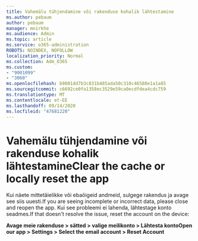```yaml
---
title: Vahemälu tühjendamine või rakenduse kohalik lähtestamine
ms.author: pebaum
author: pebaum
manager: mnirkhe
ms.audience: Admin
ms.topic: article
ms.service: o365-administration
ROBOTS: NOINDEX, NOFOLLOW
localization_priority: Normal
ms.collection: Adm_O365
ms.custom:
- "9001099"
- "3060"
ms.openlocfilehash: b9801dd7b3c831b485ada50c310c46580e1a1a85
ms.sourcegitcommit: c6692ce0fa1358ec3529e59ca0ecdfdea4cdc759
ms.translationtype: MT
ms.contentlocale: et-EE
ms.lasthandoff: 09/14/2020
ms.locfileid: "47681220"
---
```

# <a name="clear-the-cache-or-locally-reset-the-app"></a><span data-ttu-id="e4d5a-102">Vahemälu tühjendamine või rakenduse kohalik lähtestamine</span><span class="sxs-lookup"><span data-stu-id="e4d5a-102">Clear the cache or locally reset the app</span></span>

<span data-ttu-id="e4d5a-103">Kui näete mittetäielikke või ebaõigeid andmeid, sulgege rakendus ja avage see siis uuesti.</span><span class="sxs-lookup"><span data-stu-id="e4d5a-103">If you are seeing incomplete or incorrect data, please close and reopen the app.</span></span>  <span data-ttu-id="e4d5a-104">Kui see probleemi ei lahenda, lähtestage konto seadmes.</span><span class="sxs-lookup"><span data-stu-id="e4d5a-104">If that doesn't resolve the issue, reset the account on the device:</span></span> 

<span data-ttu-id="e4d5a-105">**Avage meie rakenduse > sätted > valige meilikonto > Lähtesta konto**</span><span class="sxs-lookup"><span data-stu-id="e4d5a-105">**Open our app > Settings > Select the email account > Reset Account**</span></span>